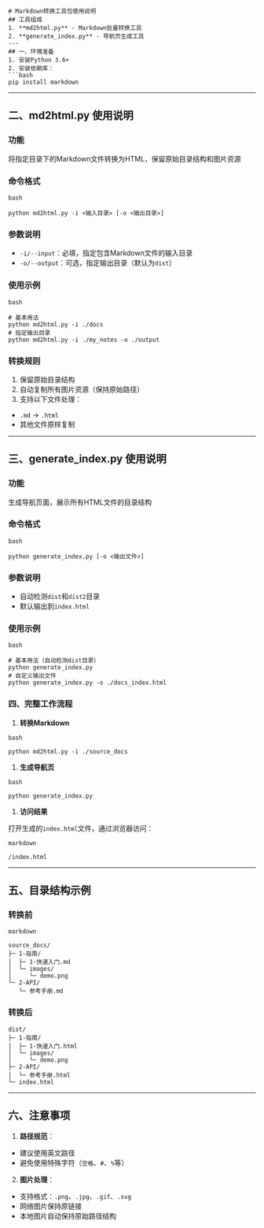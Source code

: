 ````
# Markdown转换工具包使用说明
## 工具组成
1. ​**md2html.py**​ - Markdown批量转换工具
2. ​**generate_index.py**​ - 导航页生成工具
---
## 一、环境准备
1. 安装Python 3.6+
2. 安装依赖库：
```bash
pip install markdown
````

---

## 二、md2html.py 使用说明

### 功能

将指定目录下的Markdown文件转换为HTML，保留原始目录结构和图片资源

### 命令格式

```
bash
```

```
python md2html.py -i <输入目录> [-o <输出目录>]
```

### 参数说明

* `-i/--input`：必填，指定包含Markdown文件的输入目录
* `-o/--output`：可选，指定输出目录（默认为`dist`）

### 使用示例

```
bash
```

```
# 基本用法
python md2html.py -i ./docs
# 指定输出目录
python md2html.py -i ./my_notes -o ./output
```

### 转换规则

1. 保留原始目录结构
2. 自动复制所有图片资源（保持原始路径）
3. 支持以下文件处理：

* `.md` → `.html`
* 其他文件原样复制

---

## 三、generate\_index.py 使用说明

### 功能

生成导航页面，展示所有HTML文件的目录结构

### 命令格式

```
bash
```

```
python generate_index.py [-o <输出文件>]
```

### 参数说明

* 自动检测`dist`和`dist2`目录
* 默认输出到`index.html`

### 使用示例

```
bash
```

```
# 基本用法（自动检测dist目录）
python generate_index.py
# 自定义输出文件
python generate_index.py -o ./docs_index.html
```

### 四、完整工作流程

1. ​**转换Markdown**

```
bash
```

```
python md2html.py -i ./source_docs
```

1. ​**生成导航页**

```
bash
```

```
python generate_index.py
```

1. ​**访问结果**

打开生成的`index.html`文件，通过浏览器访问：

```
markdown
```

```
/index.html
```

---

## 五、目录结构示例

### 转换前

```
markdown
```

```
source_docs/
├─ 1-指南/
│  ├─ 1-快速入门.md
│  └─ images/
│     └─ demo.png
└─ 2-API/
   └─ 参考手册.md
```

### 转换后

```
dist/
├─ 1-指南/
│  ├─ 1-快速入门.html
│  └─ images/
│     └─ demo.png
├─ 2-API/
│  └─ 参考手册.html
└─ index.html
```

---

## 六、注意事项

1. ​**路径规范**：

* 建议使用英文路径
* 避免使用特殊字符（`空格`、`#`、`%`等）
2. ​**图片处理**：

* 支持格式：`.png`、`.jpg`、`.gif`、`.svg`
* 网络图片保持原链接
* 本地图片自动保持原始路径结构

##
